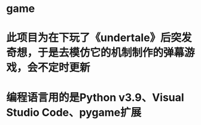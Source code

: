 # game
# 此项目为在下玩了《undertale》后突发奇想，于是去模仿它的机制制作的弹幕游戏，会不定时更新
# 编程语言用的是Python v3.9、Visual Studio Code、pygame扩展
